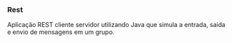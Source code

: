 ### Rest

Aplicação REST cliente servidor utilizando Java que simula a entrada, saída e envio de mensagens em um grupo. 
